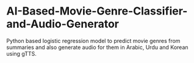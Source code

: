 # AI-Based-Movie-Genre-Classifier-and-Audio-Generator
Python based logistic regression model to predict movie genres from summaries and also generate audio for them in Arabic, Urdu and Korean using gTTS.
